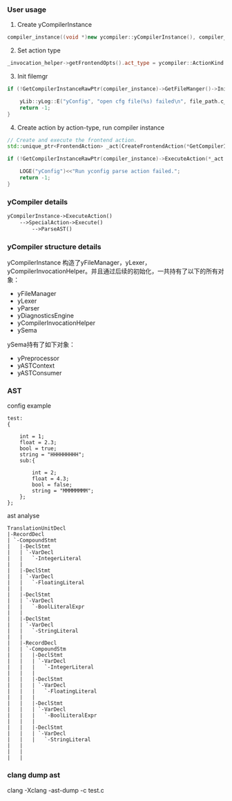 ### User usage

1. Create yCompilerInstance
```cpp
compiler_instance((void *)new ycompiler::yCompilerInstance(), compiler_instance_deleter)
```


2. Set action type
```cpp
_invocation_helper->getFrontendOpts().act_type = ycompiler::ActionKind::PARSE_YCONFIG_AST;
```


3. Init filemgr
```cpp
if (!GetCompilerInstanceRawPtr(compiler_instance)->GetFileManger()->InitFileManager(file_path)){

    yLib::yLog::E("yConfig", "open cfg file(%s) failed\n", file_path.c_str());
    return -1;
}
```

4. Create action by action-type, run compiler instance
```cpp
// Create and execute the frontend action.
std::unique_ptr<FrontendAction> _act(CreateFrontendAction(*GetCompilerInstanceRawPtr(compiler_instance)));

if (!GetCompilerInstanceRawPtr(compiler_instance)->ExecuteAction(*_act.get())){

    LOGE("yConfig")<<"Run yconfig parse action failed.";
    return -1;
}
```




### yCompiler details
```txt
yCompilerInstance->ExecuteAction()
    -->SpecialAction->Execute()
        -->ParseAST()
```


### yCompiler structure details

yCompilerInstance 构造了yFileManager，yLexer，yCompilerInvocationHelper。并且通过后续的初始化，一共持有了以下的所有对象：
- yFileManager
- yLexer
- yParser
- yDiagnosticsEngine
- yCompilerInvocationHelper
- ySema


ySema持有了如下对象：
- yPreprocessor
- yASTContext
- yASTConsumer


### AST
config example
```
test:
{

    int = 1;
    float = 2.3;
    bool = true;
    string = "HHHHHHHHH";
    sub:{

        int = 2;
        float = 4.3;
        bool = false;
        string = "MMMMMMMM";        
    };
};
```

ast analyse
```
TranslationUnitDecl
|-RecordDecl 
| `-CompoundStmt 
|   |-DeclStmt 
|   | `-VarDecl
|   |   `-IntegerLiteral
|   |
|   |-DeclStmt 
|   | `-VarDecl
|   |   `-FloatingLiteral
|   |
|   |-DeclStmt 
|   | `-VarDecl
|   |   `-BoolLiteralExpr
|   |
|   |-DeclStmt 
|   | `-VarDecl
|   |   `-StringLiteral
|   |
|   |-RecordDecl
|   | `-CompoundStm
|   |   |-DeclStmt 
|   |   | `-VarDecl
|   |   |   `-IntegerLiteral
|   |   |
|   |   |-DeclStmt 
|   |   | `-VarDecl
|   |   |   `-FloatingLiteral
|   |   |
|   |   |-DeclStmt 
|   |   | `-VarDecl
|   |   |   `-BoolLiteralExpr
|   |   |
|   |   |-DeclStmt 
|   |   | `-VarDecl
|   |   |   `-StringLiteral
|   |
|   |
|   |

```


### clang dump ast
clang -Xclang -ast-dump -c test.c
